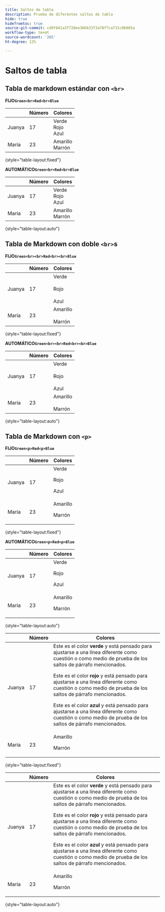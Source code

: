 ```yaml
---
title: Saltos de tabla
description: Prueba de diferentes saltos de tabla
hide: true
hidefromtoc: true
source-git-commit: cd9f841a3f720ee366b33f3a78f7ca731c0b865a
workflow-type: tm+mt
source-wordcount: '265'
ht-degree: 12%

---
```


# Saltos de tabla

## Tabla de markdown estándar con `<br>`

**FIJO`Green<br>Red<br>Blue`**

|  | Número | Colores |
|---|---|---|
| Juanya | 17 | Verde<br>Rojo<br>Azul |
| María | 23 | Amarillo<br>Marrón |

{style="table-layout:fixed"}

**AUTOMÁTICO`Green<br>Red<br>Blue`**

|  | Número | Colores |
|---|---|---|
| Juanya | 17 | Verde<br>Rojo<br>Azul |
| María | 23 | Amarillo<br>Marrón |

{style="table-layout:auto"}

## Tabla de Markdown con doble `<br>`s

**FIJO`Green<br><br>Red<br><br>Blue`**

|  | Número | Colores |
|---|---|---|
| Juanya | 17 | Verde<br><br>Rojo<br><br>Azul |
| María | 23 | Amarillo<br><br>Marrón |

{style="table-layout:fixed"}

**AUTOMÁTICO`Green<br><br>Red<br><br>Blue`**

|  | Número | Colores |
|---|---|---|
| Juanya | 17 | Verde<br><br>Rojo<br><br>Azul |
| María | 23 | Amarillo<br><br>Marrón |

{style="table-layout:auto"}

## Tabla de Markdown con `<p>`

**FIJO`Green<p>Red<p>Blue`**

|  | Número | Colores |
|---|---|---|
| Juanya | 17 | Verde<p>Rojo<p>Azul |
| María | 23 | Amarillo<p>Marrón |

{style="table-layout:fixed"}

**AUTOMÁTICO`Green<p>Red<p>Blue`**

|  | Número | Colores |
|---|---|---|
| Juanya | 17 | Verde<p>Rojo<p>Azul |
| María | 23 | Amarillo<p>Marrón |

{style="table-layout:auto"}

|  | Número | Colores |
|---|---|---|
| Juanya | 17 | Este es el color **verde** y está pensado para ajustarse a una línea diferente como cuestión o como medio de prueba de los saltos de párrafo mencionados. <p>Este es el color **rojo** y está pensado para ajustarse a una línea diferente como cuestión o como medio de prueba de los saltos de párrafo mencionados. <p>Este es el color **azul** y está pensado para ajustarse a una línea diferente como cuestión o como medio de prueba de los saltos de párrafo mencionados. |
| María | 23 | Amarillo<p>Marrón |

{style="table-layout:fixed"}

|  | Número | Colores |
|---|---|---|
| Juanya | 17 | Este es el color **verde** y está pensado para ajustarse a una línea diferente como cuestión o como medio de prueba de los saltos de párrafo mencionados. <p>Este es el color **rojo** y está pensado para ajustarse a una línea diferente como cuestión o como medio de prueba de los saltos de párrafo mencionados. <p>Este es el color **azul** y está pensado para ajustarse a una línea diferente como cuestión o como medio de prueba de los saltos de párrafo mencionados. |
| María | 23 | Amarillo<p>Marrón |

{style="table-layout:auto"}
